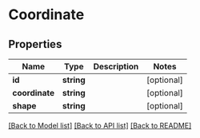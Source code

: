 # Coordinate

## Properties
Name | Type | Description | Notes
------------ | ------------- | ------------- | -------------
**id** | **string** |  | [optional] 
**coordinate** | **string** |  | [optional] 
**shape** | **string** |  | [optional] 

[[Back to Model list]](../README.md#documentation-for-models) [[Back to API list]](../README.md#documentation-for-api-endpoints) [[Back to README]](../README.md)


